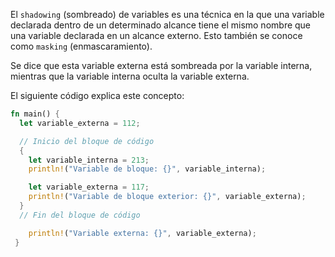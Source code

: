 El `shadowing` (sombreado) de variables es una técnica en la que una variable declarada dentro 
de un determinado alcance tiene el mismo nombre que una variable declarada en 
un alcance externo. Esto también se conoce como `masking` (enmascaramiento). 

Se dice que esta variable externa está sombreada por la variable interna, mientras 
que la variable interna oculta la variable externa.

El siguiente código explica este concepto:

```rust
fn main() {
  let variable_externa = 112;

  // Inicio del bloque de código
  { 
    let variable_interna = 213;
    println!("Variable de bloque: {}", variable_interna);

    let variable_externa = 117;
    println!("Variable de bloque exterior: {}", variable_externa);
  }
  // Fin del bloque de código

    println!("Variable externa: {}", variable_externa);
 }
 ```